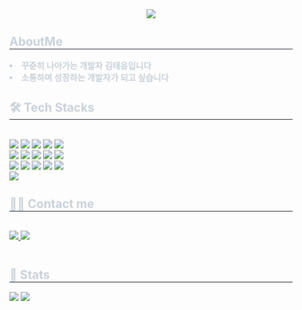 <!--
**devpotato8/devpotato8** is a ✨ _special_ ✨ repository because its `README.md` (this file) appears on your GitHub profile.

Here are some ideas to get you started:

- 🔭 I’m currently working on ...
- 🌱 I’m currently learning ...
- 👯 I’m looking to collaborate on ...
- 🤔 I’m looking for help with ...
- 💬 Ask me about ...
- 📫 How to reach me: ...
- 😄 Pronouns: ...
- ⚡ Fun fact: ...
-->
<div align= "center">
    <img src="https://capsule-render.vercel.app/api?type=waving&color=gradient&height=120&text=Hello!%20Tyoon's%20GitHub&animation=&fontColor=ffffff&fontSize=50" />
    </div>
    <div style="text-align: left;"> 
    <h2 style="border-bottom: 1px solid #21262d; color: #c9d1d9;"> AboutMe </h2>  
    <div style="font-weight: 700; font-size: 15px; text-align: left; color: #c9d1d9;"> <li>꾸준히 나아가는 개발자 김태윤입니다</li><li>소통하며 성장하는 개발자가 되고 싶습니다 </div> 
    </div>
    <div style="text-align: left;">
    <h2 style="border-bottom: 1px solid #21262d; color: #c9d1d9;"> 🛠️ Tech Stacks </h2> <br> 
    <div style="margin: ; text-align: left;" "text-align: left;"> <img src="https://img.shields.io/badge/Apache Tomcat-F8DC75?style=plastic&logo=Apache Tomcat&logoColor=white">
          <img src="https://img.shields.io/badge/Amazon AWS-232F3E?style=plastic&logo=Amazon AWS&logoColor=white">
          <img src="https://img.shields.io/badge/Bootstrap-7952B3?style=plastic&logo=Bootstrap&logoColor=white">
          <img src="https://img.shields.io/badge/Docker-2496ED?style=plastic&logo=Docker&logoColor=white">
          <img src="https://img.shields.io/badge/Github-181717?style=plastic&logo=Github&logoColor=white">
          <br/><img src="https://img.shields.io/badge/HTML5-E34F26?style=plastic&logo=HTML5&logoColor=white">
          <img src="https://img.shields.io/badge/jQuery-0769AD?style=plastic&logo=jQuery&logoColor=white">
          <img src="https://img.shields.io/badge/Java-007396?style=plastic&logo=Java&logoColor=white">
          <img src="https://img.shields.io/badge/Javascript-F7DF1E?style=plastic&logo=Javascript&logoColor=white">
          <img src="https://img.shields.io/badge/Jenkins-D24939?style=plastic&logo=Jenkins&logoColor=white">
          <br/><img src="https://img.shields.io/badge/Linux-FCC624?style=plastic&logo=Linux&logoColor=white">
          <img src="https://img.shields.io/badge/Oracle-F80000?style=plastic&logo=Oracle&logoColor=white">
          <img src="https://img.shields.io/badge/Notion-000000?style=plastic&logo=Notion&logoColor=white">
          <img src="https://img.shields.io/badge/Spring Boot-6DB33F?style=plastic&logo=Spring Boot&logoColor=white">
          <img src="https://img.shields.io/badge/Spring-6DB33F?style=plastic&logo=Spring&logoColor=white">
          <br/><img src="https://img.shields.io/badge/CSS3-1572B6?style=plastic&logo=CSS3&logoColor=white">
          </div>
    </div>
    <div style="text-align: left;">
    <h2 style="border-bottom: 1px solid #21262d; color: #c9d1d9;"> 🧑‍💻 Contact me </h2> <br> 
    <div style="text-align: left;"> <a href=https://tydev.tistory.com/> <img src="https://img.shields.io/badge/Tistory-000000?style=plastic&logo=Tistory&logoColor=white&link=https://tydev.tistory.com/"> </a>
         <a href=mailto:mkty0328@gmail.com> <img src="https://img.shields.io/badge/Gmail-EA4335?style=plastic&logo=Gmail&logoColor=white&link=mailto:mkty0328@gmail.com"> </a>
          </div>  <br> 
    <div style="text-align: left;">  </div> 
    </div>
    <div style="text-align: left;"> 
    <h2 style="border-bottom: 1px solid #21262d; color: #c9d1d9;"> 🏅 Stats </h2> <div style="text-align: left;"> <img src="https://github-readme-stats.vercel.app/api?username=devpotato8&bg_color=180,00000000,&title_color=000000&text_color=000000"
         /> <img src="https://github-readme-stats.vercel.app/api/top-langs/?username=devpotato8&layout=compact&bg_color=180,00000000,&title_color=000000&text_color=000000"
           /> </div> 
    </div>
    
    

